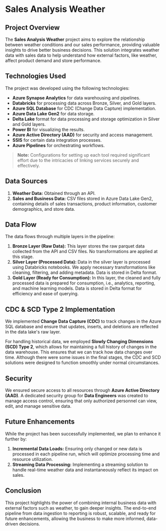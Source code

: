 
# Sales Analysis Weather

## Project Overview
The **Sales Analysis Weather** project aims to explore the relationship between weather conditions and our sales performance, providing valuable insights to drive better business decisions. This solution integrates weather data with sales data to help understand how external factors, like weather, affect product demand and store performance.

## Technologies Used
The project was developed using the following technologies:
- **Azure Synapse Analytics** for data warehousing and pipelines.
- **Databricks** for processing data across Bronze, Silver, and Gold layers.
- **Azure SQL Database** for CDC (Change Data Capture) implementation.
- **Azure Data Lake Gen2** for data storage.
- **Delta Lake** format for data processing and storage optimization in Silver and Gold layers.
- **Power BI** for visualizing the results.
- **Azure Active Directory (AAD)** for security and access management.
- **SSIS** for certain data integration processes.
- **Azure Pipelines** for orchestrating workflows.

> **Note:** Configurations for setting up each tool required significant effort due to the intricacies of linking services securely and effectively.

## Data Sources
1. **Weather Data:** Obtained through an API.
2. **Sales and Business Data:** CSV files stored in Azure Data Lake Gen2, containing details of sales transactions, product information, customer demographics, and store data.

## Data Flow
The data flows through multiple layers in the pipeline:
1. **Bronze Layer (Raw Data):** This layer stores the raw parquet data collected from the API and CSV files. No transformations are applied at this stage.
2. **Silver Layer (Processed Data):** Data in the silver layer is processed using Databricks notebooks. We apply necessary transformations like cleaning, filtering, and adding metadata. Data is stored in Delta format.
3. **Gold Layer (Ready for Consumption):** In this layer, the cleaned and fully processed data is prepared for consumption, i.e., analytics, reporting, and machine learning models. Data is stored in Delta format for efficiency and ease of querying.

## CDC & SCD Type 2 Implementation
We implemented **Change Data Capture (CDC)** to track changes in the Azure SQL database and ensure that updates, inserts, and deletions are reflected in the data lake's raw layer.

For handling historical data, we employed **Slowly Changing Dimensions (SCD) Type 2**, which allows for maintaining a full history of changes in the data warehouse. This ensures that we can track how data changes over time. Although there were some issues in the final stages, the CDC and SCD solutions were designed to function smoothly under normal circumstances.

## Security
We ensured secure access to all resources through **Azure Active Directory (AAD)**. A dedicated security group for **Data Engineers** was created to manage access control, ensuring that only authorized personnel can view, edit, and manage sensitive data.

## Future Enhancements
While the project has been successfully implemented, we plan to enhance it further by:
1. **Incremental Data Loads:** Ensuring only changed or new data is processed in each pipeline run, which will optimize processing time and resource utilization.
2. **Streaming Data Processing:** Implementing a streaming solution to handle real-time weather data and instantaneously reflect its impact on sales.

## Conclusion
This project highlights the power of combining internal business data with external factors such as weather, to gain deeper insights. The end-to-end pipeline from data ingestion to reporting is robust, scalable, and ready for future enhancements, allowing the business to make more informed, data-driven decisions.
